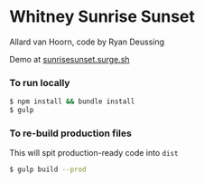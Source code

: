 # Whitney Sunrise Sunset
Allard van Hoorn, code by Ryan Deussing

Demo at [sunrisesunset.surge.sh](http://sunrisesunset.surge.sh/)

### To run locally

```sh
$ npm install && bundle install
$ gulp
```
### To re-build production files

This will spit production-ready code into `dist`

```sh
$ gulp build --prod
```


